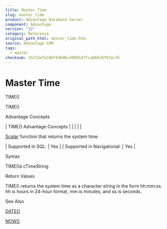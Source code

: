 ```yaml
---
title: Master Time
slug: master_time
product: Advantage Database Server
component: Advantage
version: "12"
category: Reference
original_path_html: master_time.htm
source: Advantage CHM
tags:
  - master
checksum: 15213efb10bf630d6cd9891d7fca8b818797acf6
---
```


# Master Time

TIME()

TIME()

Advantage Concepts

| TIME()  Advantage Concepts |  |  |  |  |

[Scalar](master_supported_scalar_functions.md) function that returns the system time.

| Supported in SQL: | Yes |
| Supported in Navigational: | Yes |

Syntax

TIME()à cTimeString

Return Values

TIME() returns the system time as a character string in the form hh:mm:ss. hh is hours in 24-hour format, mm is minutes, and ss is seconds.

See Also

[DATE()](master_date.md)

[NOW()](master_now.md)
